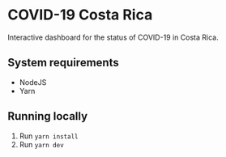 # COVID-19 Costa Rica

Interactive dashboard for the status of COVID-19 in Costa Rica.

## System requirements

- NodeJS
- Yarn

## Running locally

1. Run `yarn install`
2. Run `yarn dev`
